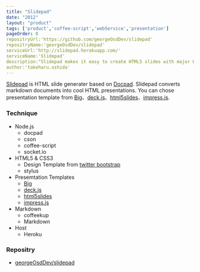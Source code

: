 ```yaml
---
title: "Slidepad"
date: "2012"
layout: "product"
tags: ['product','coffee-script','webService','presentation']
pageOrder: 0
repositryUrl:'https://github.com/georgeOsdDev/slidepad'
repositryName:'georgeOsdDev/slidepad'
serviceUrl:'http://slidepad.herokuapp.com/'
serviceName:'Slidepad'
description:"Slidepad makes it easy to create HTML5 slides with major HTML5 slide templates and Docpad server.¥nOnce You write document in markdown syntax, it becomes HTML5 Slides."
author:'takeharu.oshida'
---
```


[Slidepad](http://slidepad.herokuapp.com/) is HTML slide generater based on [Docpad](https://github.com/bevry/docpad).
Slidepad converts markdown documents into cool HTML presentations.
You can chose presentation template from 
[Big](https://github.com/tmcw/big/)、[deck.js](http://imakewebthings.com/deck.js/)、[html5slides](http://code.google.com/p/html5slides/)、[impress.js](https://github.com/bartaz/impress.js/).

### Technique
* Node.js
  * docpad
  * cson
  * coffee-script
  * socket.io
* HTML5 & CSS3
  * Design Template from [twitter bootstrap](http://twitter.github.com/bootstrap/)
  * stylus
* Presemtation Templates
  * [Big](https://github.com/tmcw/big/)
  * [deck.js](http://imakewebthings.com/deck.js/)
  * [html5slides](http://code.google.com/p/html5slides/)
  * [impress.js](https://github.com/bartaz/impress.js/)
* Markdown 
  * coffeekup
  * Markdown
* Host
  * Heroku

### Repositry
 * [georgeOsdDev/slidepad](https://github.com/georgeOsdDev/slidepad)
